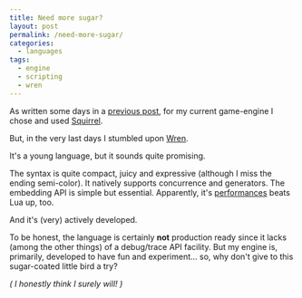```yaml
---
title: Need more sugar?
layout: post
permalink: /need-more-sugar/
categories:
  - languages
tags:
  - engine
  - scripting
  - wren
---
```

As written some days in a [previous post](/reinventing-my-own-wheel/), for my current game-engine I chose and used [Squirrel](http://www.squirrel-lang.org).

But, in the very last days I stumbled upon [Wren](http://munificent.github.io/wren/).

It's a young language, but it sounds quite promising.

The syntax is quite compact, juicy and expressive (although I miss the ending semi-color). It natively supports concurrence and generators. The embedding API is simple but essential. Apparently, it's [performances](http://munificent.github.io/wren/performance.html) beats Lua up, too.

And it's (very) actively developed.

To be honest, the language is certainly **not** production ready since it lacks (among the other things) of a debug/trace API facility. But my engine is, primarily, developed to have fun and experiment... so, why don't give to this sugar-coated little bird a try?

*( I honestly think I surely will! )*